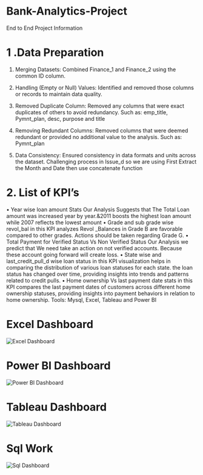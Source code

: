 # Bank-Analytics-Project
End to End Project Information

# 1 .Data Preparation

1. Merging Datasets: Combined Finance_1 and Finance_2 using the common ID column.
   
2. Handling (Empty or Null) Values: Identified and removed those columns or records to maintain data quality.
   
3. Removed Duplicate Column: Removed any columns that were exact duplicates of others to avoid redundancy.
   Such as: emp_title, Pymnt_plan, desc, purpose and title
   
4. Removing Redundant Columns: Removed columns that were deemed redundant or provided no additional value to the analysis.
   Such as: Pymnt_plan

5. Data Consistency: Ensured consistency in data formats and units across the dataset.
Challenging process in Issue_d so we are using First Extract the Month and Date then use concatenate function

# 2. List of KPI’s
•	Year wise loan amount Stats Our Analysis Suggests that The Total Loan amount was increased year by year.&2011 boosts the highest loan amount while 2007 reflects the lowest amount
•	Grade and sub grade wise revol_bal in this KPI analyzes Revol _Balances in Grade B are favorable compared to other grades. Actions should be taken regarding Grade G.
•	Total Payment for Verified Status Vs Non Verified Status Our Analysis we predict that We need take an action on not verified accounts. Because these account going forward will create loss.
•	State wise and last_credit_pull_d wise loan status in this KPI visualization helps in comparing the distribution of various loan statuses for each state. the loan status has changed over time, providing insights into trends and patterns related to credit pulls.
•	Home ownership Vs last payment date stats in this KPI compares the last payment dates of customers across different home ownership statuses, providing insights into payment behaviors in relation to home ownership.
Tools: Mysql, Excel, Tableau and Power BI

# Excel Dashboard
![Excel Dashboard](https://github.com/user-attachments/assets/5953c86a-e4b0-4db7-a211-26fc342435a8)

# Power BI Dashboard
![Power BI Dashboard](https://github.com/user-attachments/assets/d8f4cae2-b67c-454b-adf8-f713398c87ab)


# Tableau Dashboard
![Tableau Dashboard](https://github.com/user-attachments/assets/1d6b4f75-b5e6-4ade-941c-a8ffa16812b0)

# Sql Work 
![Sql Dashboard](https://github.com/user-attachments/assets/6e089aa4-4c12-48bc-a236-369a45b53411)





